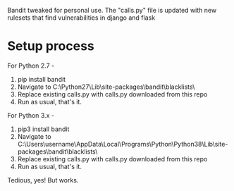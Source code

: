 Bandit tweaked for personal use. The "calls.py" file is updated with new rulesets that find vulnerabilities in django and flask

# Setup process
For Python 2.7 - 
1. pip install bandit 
2. Navigate to C:\Python27\Lib\site-packages\bandit\blacklists\
3. Replace existing calls.py with calls.py downloaded from this repo
4. Run as usual, that's it.

For Python 3.x - 
1. pip3 install bandit
2. Navigate to C:\Users\username\AppData\Local\Programs\Python\Python38\Lib\site-packages\bandit\blacklists\
3. Replace existing calls.py with calls.py downloaded from this repo
4. Run as usual, that's it.

Tedious, yes! But works. 
